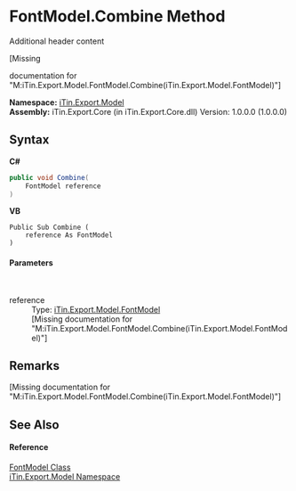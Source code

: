 # FontModel.Combine Method 
Additional header content 

\[Missing <summary> documentation for "M:iTin.Export.Model.FontModel.Combine(iTin.Export.Model.FontModel)"\]

**Namespace:**&nbsp;<a href="ef57ffcc-e95e-b212-5a46-9aa6f5a3511f">iTin.Export.Model</a><br />**Assembly:**&nbsp;iTin.Export.Core (in iTin.Export.Core.dll) Version: 1.0.0.0 (1.0.0.0)

## Syntax

**C#**<br />
``` C#
public void Combine(
	FontModel reference
)
```

**VB**<br />
``` VB
Public Sub Combine ( 
	reference As FontModel
)
```


#### Parameters
&nbsp;<dl><dt>reference</dt><dd>Type: <a href="f76e04fd-28ef-14a3-ac73-a21720926960">iTin.Export.Model.FontModel</a><br />\[Missing <param name="reference"/> documentation for "M:iTin.Export.Model.FontModel.Combine(iTin.Export.Model.FontModel)"\]</dd></dl>

## Remarks
\[Missing <remarks> documentation for "M:iTin.Export.Model.FontModel.Combine(iTin.Export.Model.FontModel)"\]

## See Also


#### Reference
<a href="f76e04fd-28ef-14a3-ac73-a21720926960">FontModel Class</a><br /><a href="ef57ffcc-e95e-b212-5a46-9aa6f5a3511f">iTin.Export.Model Namespace</a><br />